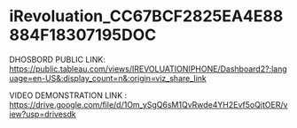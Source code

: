 # iRevoluation_CC67BCF2825EA4E88884F18307195DOC

DHOSBORD PUBLIC LINK:
https://public.tableau.com/views/IREVOLUATIONIPHONE/Dashboard2?:language=en-US&:display_count=n&:origin=viz_share_link

VIDEO DEMONSTRATION LINK :
https://drive.google.com/file/d/1Om_ySgQ6sM1QvRwde4YH2Evf5oQjtOER/view?usp=drivesdk
